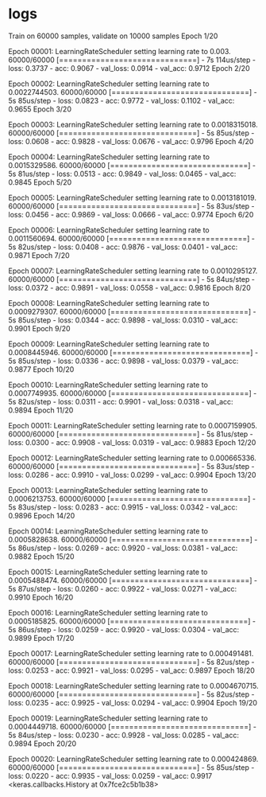 # logs
Train on 60000 samples, validate on 10000 samples
Epoch 1/20

Epoch 00001: LearningRateScheduler setting learning rate to 0.003.
60000/60000 [==============================] - 7s 114us/step - loss: 0.3737 - acc: 0.9067 - val_loss: 0.0914 - val_acc: 0.9712
Epoch 2/20

Epoch 00002: LearningRateScheduler setting learning rate to 0.0022744503.
60000/60000 [==============================] - 5s 85us/step - loss: 0.0823 - acc: 0.9772 - val_loss: 0.1102 - val_acc: 0.9655
Epoch 3/20

Epoch 00003: LearningRateScheduler setting learning rate to 0.0018315018.
60000/60000 [==============================] - 5s 85us/step - loss: 0.0608 - acc: 0.9828 - val_loss: 0.0676 - val_acc: 0.9796
Epoch 4/20

Epoch 00004: LearningRateScheduler setting learning rate to 0.0015329586.
60000/60000 [==============================] - 5s 81us/step - loss: 0.0513 - acc: 0.9849 - val_loss: 0.0465 - val_acc: 0.9845
Epoch 5/20

Epoch 00005: LearningRateScheduler setting learning rate to 0.0013181019.
60000/60000 [==============================] - 5s 83us/step - loss: 0.0456 - acc: 0.9869 - val_loss: 0.0666 - val_acc: 0.9774
Epoch 6/20

Epoch 00006: LearningRateScheduler setting learning rate to 0.0011560694.
60000/60000 [==============================] - 5s 82us/step - loss: 0.0408 - acc: 0.9876 - val_loss: 0.0401 - val_acc: 0.9871
Epoch 7/20

Epoch 00007: LearningRateScheduler setting learning rate to 0.0010295127.
60000/60000 [==============================] - 5s 84us/step - loss: 0.0372 - acc: 0.9891 - val_loss: 0.0558 - val_acc: 0.9816
Epoch 8/20

Epoch 00008: LearningRateScheduler setting learning rate to 0.0009279307.
60000/60000 [==============================] - 5s 85us/step - loss: 0.0344 - acc: 0.9898 - val_loss: 0.0310 - val_acc: 0.9901
Epoch 9/20

Epoch 00009: LearningRateScheduler setting learning rate to 0.0008445946.
60000/60000 [==============================] - 5s 85us/step - loss: 0.0336 - acc: 0.9898 - val_loss: 0.0379 - val_acc: 0.9877
Epoch 10/20

Epoch 00010: LearningRateScheduler setting learning rate to 0.0007749935.
60000/60000 [==============================] - 5s 82us/step - loss: 0.0311 - acc: 0.9901 - val_loss: 0.0318 - val_acc: 0.9894
Epoch 11/20

Epoch 00011: LearningRateScheduler setting learning rate to 0.0007159905.
60000/60000 [==============================] - 5s 81us/step - loss: 0.0300 - acc: 0.9908 - val_loss: 0.0319 - val_acc: 0.9883
Epoch 12/20

Epoch 00012: LearningRateScheduler setting learning rate to 0.000665336.
60000/60000 [==============================] - 5s 83us/step - loss: 0.0286 - acc: 0.9910 - val_loss: 0.0299 - val_acc: 0.9904
Epoch 13/20

Epoch 00013: LearningRateScheduler setting learning rate to 0.0006213753.
60000/60000 [==============================] - 5s 83us/step - loss: 0.0283 - acc: 0.9915 - val_loss: 0.0342 - val_acc: 0.9896
Epoch 14/20

Epoch 00014: LearningRateScheduler setting learning rate to 0.0005828638.
60000/60000 [==============================] - 5s 86us/step - loss: 0.0269 - acc: 0.9920 - val_loss: 0.0381 - val_acc: 0.9882
Epoch 15/20

Epoch 00015: LearningRateScheduler setting learning rate to 0.0005488474.
60000/60000 [==============================] - 5s 87us/step - loss: 0.0260 - acc: 0.9922 - val_loss: 0.0271 - val_acc: 0.9910
Epoch 16/20

Epoch 00016: LearningRateScheduler setting learning rate to 0.0005185825.
60000/60000 [==============================] - 5s 86us/step - loss: 0.0259 - acc: 0.9920 - val_loss: 0.0304 - val_acc: 0.9899
Epoch 17/20

Epoch 00017: LearningRateScheduler setting learning rate to 0.000491481.
60000/60000 [==============================] - 5s 82us/step - loss: 0.0253 - acc: 0.9921 - val_loss: 0.0295 - val_acc: 0.9897
Epoch 18/20

Epoch 00018: LearningRateScheduler setting learning rate to 0.0004670715.
60000/60000 [==============================] - 5s 82us/step - loss: 0.0235 - acc: 0.9925 - val_loss: 0.0294 - val_acc: 0.9904
Epoch 19/20

Epoch 00019: LearningRateScheduler setting learning rate to 0.0004449718.
60000/60000 [==============================] - 5s 84us/step - loss: 0.0230 - acc: 0.9928 - val_loss: 0.0285 - val_acc: 0.9894
Epoch 20/20

Epoch 00020: LearningRateScheduler setting learning rate to 0.000424869.
60000/60000 [==============================] - 5s 85us/step - loss: 0.0220 - acc: 0.9935 - val_loss: 0.0259 - val_acc: 0.9917
<keras.callbacks.History at 0x7fce2c5b1b38>
